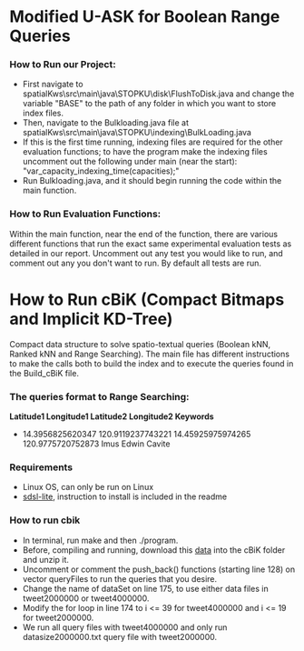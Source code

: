 # Modified U-ASK for Boolean Range Queries

### How to Run our Project:
* First navigate to spatialKws\src\main\java\STOPKU\disk\FlushToDisk.java and change the variable "BASE" to the path of any folder in which you want to store index files.
* Then, navigate to the Bulkloading.java file at spatialKws\src\main\java\STOPKU\indexing\BulkLoading.java
* If this is the first time running, indexing files are required for the other evaluation functions; to have the program make the indexing files uncomment out the following under main (near the start): "var_capacity_indexing_time(capacities);"
* Run Bulkloading.java, and it should begin running the code within the main function.

### How to Run Evaluation Functions:
Within the main function, near the end of the function, there are various different functions that run the exact same experimental evaluation tests as detailed in our report.
Uncomment out any test you would like to run, and comment out any you don't want to run. By default all tests are run.


# How to Run cBiK (Compact Bitmaps and Implicit KD-Tree)

Compact data structure to solve spatio-textual queries (Boolean kNN, Ranked kNN and Range Searching).
The main file has different instructions to make the calls both to build the index and to execute the queries found in the Build_cBiK file.

### The queries format to Range Searching:

**Latitude1 Longitude1 Latitude2 Longitude2 Keywords**

* 14.3956825620347 120.9119237743221 14.45925975974265 120.9775720752873 Imus Edwin Cavite

### Requirements
* Linux OS, can only be run on Linux
* [sdsl-lite](https://github.com/simongog/sdsl-lite), instruction to install is included in the readme 

### How to run cbik
* In terminal, run make and then ./program.
* Before, compiling and running, download this [data](https://drive.google.com/drive/folders/10yG-N5oB2x4o6MjYCf29T95-ln9LzsE0?usp=sharing) into the cBiK folder and unzip it.  
* Uncomment or comment the push_back() functions (starting line 128) on vector queryFiles to run the queries that you desire.
* Change the name of dataSet on line 175, to use either data files in tweet2000000 or tweet4000000.
* Modify the for loop in line 174 to i <= 39 for tweet4000000 and i <= 19 for tweet2000000.
* We run all query files with tweet4000000 and only run datasize2000000.txt query file with tweet2000000.



